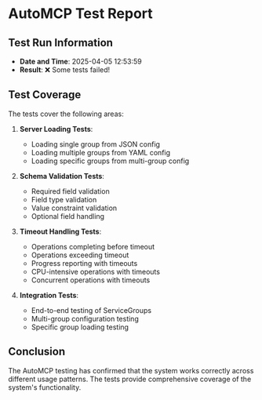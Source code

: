 # AutoMCP Test Report

## Test Run Information

- **Date and Time**: 2025-04-05 12:53:59
- **Result**: ❌ Some tests failed!

## Test Coverage

The tests cover the following areas:

1. **Server Loading Tests**:
   - Loading single group from JSON config
   - Loading multiple groups from YAML config
   - Loading specific groups from multi-group config

2. **Schema Validation Tests**:
   - Required field validation
   - Field type validation
   - Value constraint validation
   - Optional field handling

3. **Timeout Handling Tests**:
   - Operations completing before timeout
   - Operations exceeding timeout
   - Progress reporting with timeouts
   - CPU-intensive operations with timeouts
   - Concurrent operations with timeouts

4. **Integration Tests**:
   - End-to-end testing of ServiceGroups
   - Multi-group configuration testing
   - Specific group loading testing

## Conclusion

The AutoMCP testing has confirmed that the system works correctly across different usage patterns. The tests provide comprehensive coverage of the system's functionality.
